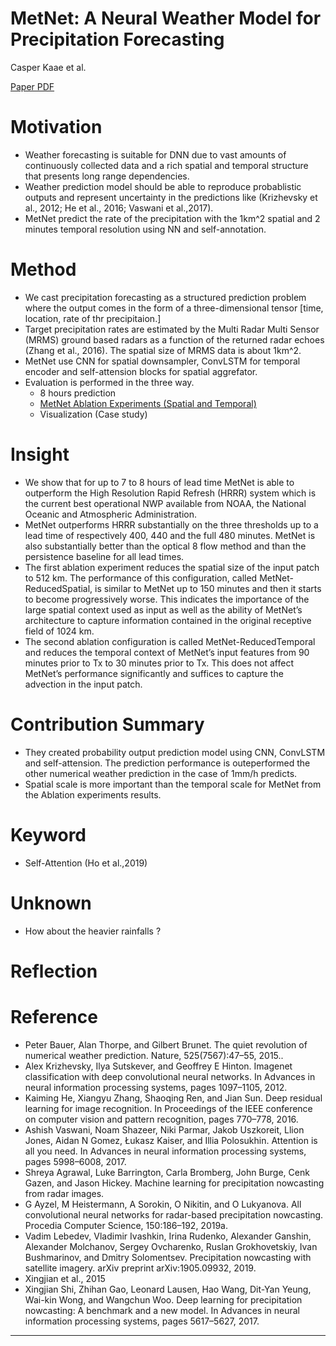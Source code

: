 # MetNet: A Neural Weather Model for Precipitation Forecasting

Casper Kaae et al.

[Paper PDF](https://arxiv.org/abs/2003.12140)


# Motivation
- Weather forecasting is suitable for DNN due to vast amounts of continuously collected data and a rich spatial and temporal structure that presents long range dependencies.
- Weather prediction model should be able to reproduce probablistic outputs and represent uncertainty in the predictions like  (Krizhevsky et al., 2012; He et al., 2016; Vaswani et al.,2017).
- MetNet predict the rate of the precipitation with the 1km^2 spatial and 2 minutes temporal resolution using NN and self-annotation.

# Method
- We cast precipitation forecasting as a structured prediction problem where the output comes in the form of a three-dimensional tensor [time, location, rate of thr precipitaion.]
- Target precipitation rates are estimated by the Multi Radar Multi Sensor (MRMS) ground based radars as a function of the returned radar echoes  (Zhang et al., 2016). The spatial size of MRMS data is about 1km^2.
- MetNet use CNN for spatial downsampler, ConvLSTM for temporal encoder and self-attension blocks for spatial aggrefator.
- Evaluation is performed in the three way.
    - 8 hours prediction
    - [MetNet Ablation Experiments (Spatial and Temporal)](https://qiita.com/yu4u/items/606e6e5225ad9b603269)
    - Visualization (Case study)

# Insight
- We show that for up to 7 to 8 hours of lead time MetNet is able to outperform the High Resolution Rapid Refresh (HRRR) system which is the current best operational NWP available from NOAA, the National Oceanic and Atmospheric Administration.
- MetNet outperforms HRRR substantially on the three thresholds up to a lead time of respectively 400, 440 and the full 480 minutes. MetNet is also substantially better than the optical 8 flow method and than the persistence baseline for all lead times.
- The first ablation experiment reduces the spatial size of the input patch to 512 km. The performance of this configuration, called MetNet-ReducedSpatial, is similar to MetNet up to 150 minutes and then it starts to become progressively worse. This indicates the importance of the large spatial context used as input as well as the ability of MetNet’s architecture to capture information contained in the original receptive field of 1024 km.
- The second ablation configuration is called MetNet-ReducedTemporal and reduces the temporal context of MetNet’s input features from 90 minutes prior to Tx to 30 minutes prior to Tx. This does not affect MetNet’s performance significantly and suffices to capture the advection in the input patch. 

# Contribution Summary
- They created probability output prediction model using CNN, ConvLSTM and self-attension. The prediction performance is outeperformed the other numerical weather prediction in the case of 1mm/h predicts.
- Spatial scale is more important than the temporal scale for MetNet from the Ablation experiments results.

# Keyword
- Self-Attention  (Ho et al.,2019)

# Unknown
- How about the heavier rainfalls ?

# Reflection

# Reference
- Peter Bauer, Alan Thorpe, and Gilbert Brunet. The quiet revolution of numerical weather prediction. Nature, 525(7567):47–55, 2015..
- Alex Krizhevsky, Ilya Sutskever, and Geoffrey E Hinton. Imagenet classification with deep convolutional neural networks. In Advances in neural information processing systems, pages 1097–1105, 2012.
- Kaiming He, Xiangyu Zhang, Shaoqing Ren, and Jian Sun. Deep residual learning for image recognition. In Proceedings of the IEEE conference on computer vision and pattern recognition, pages 770–778, 2016.
- Ashish Vaswani, Noam Shazeer, Niki Parmar, Jakob Uszkoreit, Llion Jones, Aidan N Gomez, Łukasz Kaiser, and Illia Polosukhin. Attention is all you need. In Advances in neural information processing systems, pages 5998–6008, 2017.
- Shreya Agrawal, Luke Barrington, Carla Bromberg, John Burge, Cenk Gazen, and Jason Hickey. Machine learning for precipitation nowcasting from radar images.
- G Ayzel, M Heistermann, A Sorokin, O Nikitin, and O Lukyanova. All convolutional neural networks for radar-based precipitation nowcasting. Procedia Computer Science, 150:186–192, 2019a.
- Vadim Lebedev, Vladimir Ivashkin, Irina Rudenko, Alexander Ganshin, Alexander Molchanov, Sergey Ovcharenko, Ruslan Grokhovetskiy, Ivan Bushmarinov, and Dmitry Solomentsev. Precipitation nowcasting with satellite imagery. arXiv preprint arXiv:1905.09932, 2019.
- Xingjian et al., 2015
- Xingjian Shi, Zhihan Gao, Leonard Lausen, Hao Wang, Dit-Yan Yeung, Wai-kin Wong, and Wangchun Woo. Deep learning for precipitation nowcasting: A benchmark and a new model. In Advances in neural information processing systems, pages 5617–5627, 2017.

---
